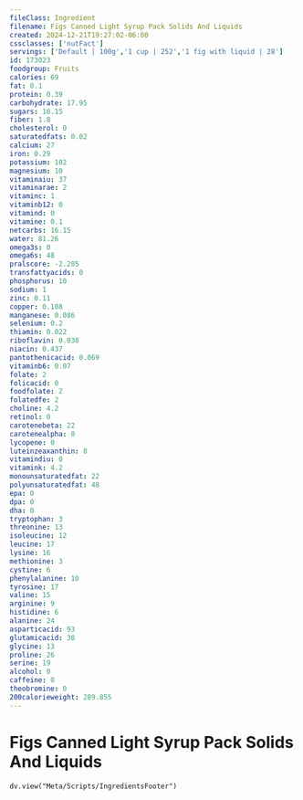 ```yaml
---
fileClass: Ingredient
filename: Figs Canned Light Syrup Pack Solids And Liquids
created: 2024-12-21T19:27:02-06:00
cssclasses: ['nutFact']
servings: ['Default | 100g','1 cup | 252','1 fig with liquid | 28']
id: 173023
foodgroup: Fruits
calories: 69
fat: 0.1
protein: 0.39
carbohydrate: 17.95
sugars: 16.15
fiber: 1.8
cholesterol: 0
saturatedfats: 0.02
calcium: 27
iron: 0.29
potassium: 102
magnesium: 10
vitaminaiu: 37
vitaminarae: 2
vitaminc: 1
vitaminb12: 0
vitamind: 0
vitamine: 0.1
netcarbs: 16.15
water: 81.26
omega3s: 0
omega6s: 48
pralscore: -2.205
transfattyacids: 0
phosphorus: 10
sodium: 1
zinc: 0.11
copper: 0.108
manganese: 0.086
selenium: 0.2
thiamin: 0.022
riboflavin: 0.038
niacin: 0.437
pantothenicacid: 0.069
vitaminb6: 0.07
folate: 2
folicacid: 0
foodfolate: 2
folatedfe: 2
choline: 4.2
retinol: 0
carotenebeta: 22
carotenealpha: 0
lycopene: 0
luteinzeaxanthin: 8
vitamindiu: 0
vitamink: 4.2
monounsaturatedfat: 22
polyunsaturatedfat: 48
epa: 0
dpa: 0
dha: 0
tryptophan: 3
threonine: 13
isoleucine: 12
leucine: 17
lysine: 16
methionine: 3
cystine: 6
phenylalanine: 10
tyrosine: 17
valine: 15
arginine: 9
histidine: 6
alanine: 24
asparticacid: 93
glutamicacid: 38
glycine: 13
proline: 26
serine: 19
alcohol: 0
caffeine: 0
theobromine: 0
200calorieweight: 289.855
---
```


# Figs Canned Light Syrup Pack Solids And Liquids

```dataviewjs
dv.view("Meta/Scripts/IngredientsFooter")
```